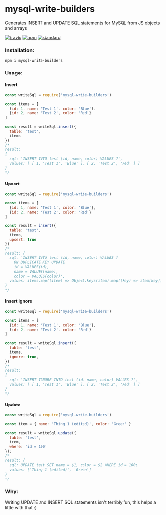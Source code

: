 # mysql-write-builders

Generates INSERT and UPDATE SQL statements for MySQL from JS objects and arrays

[![travis][travis-image]][travis-url]
[![npm][npm-image]][npm-url]
[![standard][standard-image]][standard-url]

[travis-image]: https://travis-ci.org/maxnachlinger/mysql-write-builders.svg?branch=master
[travis-url]: https://travis-ci.org/maxnachlinger/mysql-write-builders
[npm-image]: https://img.shields.io/npm/v/mysql-write-builders.svg?style=flat
[npm-url]: https://npmjs.org/package/mysql-write-builders
[standard-image]: https://img.shields.io/badge/code%20style-standard-brightgreen.svg
[standard-url]: http://standardjs.com/

### Installation:
```
npm i mysql-write-builders
```
### Usage:
#### Insert
```javascript
const writeSql = require('mysql-write-builders')

const items = [
  {id: 1, name: 'Test 1', color: 'Blue'},
  {id: 2, name: 'Test 2', color: 'Red'}
]

const result = writeSql.insert({
  table: 'test',
  items
})
/*
result:
{ 
  sql: 'INSERT INTO test (id, name, color) VALUES ?',
  values: [ [ 1, 'Test 1', 'Blue' ], [ 2, 'Test 2', 'Red' ] ] 
}
*/
```
#### Upsert
```javascript
const writeSql = require('mysql-write-builders')

const items = [
  {id: 1, name: 'Test 1', color: 'Blue'},
  {id: 2, name: 'Test 2', color: 'Red'}
]

const result = insert({
  table: 'test',
  items,
  upsert: true
})
/*
result: {
  sql: 'INSERT INTO test (id, name, color) VALUES ? 
    ON DUPLICATE KEY UPDATE 
    id = VALUES(id), 
    name = VALUES(name), 
    color = VALUES(color)',
  values: items.map((item) => Object.keys(item).map((key) => item[key]))
}
*/
```
#### Insert ignore
```javascript
const writeSql = require('mysql-write-builders')

const items = [
  {id: 1, name: 'Test 1', color: 'Blue'},
  {id: 2, name: 'Test 2', color: 'Red'}
]

const result = writeSql.insert({
  table: 'test',
  items,
  ignore: true,
})
/*
result:
{ 
  sql: 'INSERT IGNORE INTO test (id, name, color) VALUES ?',
  values: [ [ 1, 'Test 1', 'Blue' ], [ 2, 'Test 2', 'Red' ] ] 
}
*/
```
#### Update
```javascript
const writeSql = require('mysql-write-builders')

const item = { name: 'Thing 1 (edited)', color: 'Green' }

const result = writeSql.update({
  table: 'test',
  item,
  where: 'id = 100'
});
/*
result: {
  sql: UPDATE test SET name = $1, color = $2 WHERE id = 100;
  values: ['Thing 1 (edited)', 'Green']
}
*/
```
### Why:
Writing UPDATE and INSERT SQL statements isn't terribly fun, this helps a little with that :)
